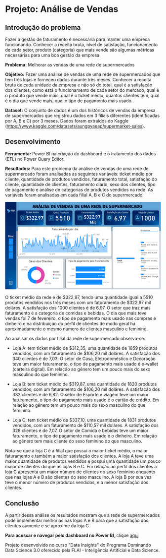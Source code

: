 # Projeto: Análise de Vendas 

## Introdução do problema
Fazer a gestão de faturamento é necessária para manter uma empresa funcionando. Conhecer a receita bruta, nível de satisfação, funcionamento de cada setor, produto (categoria) que mais vende são algumas métricas necessárias para uma boa gestão da empresa.

**Problema:** Melhorar as vendas de uma rede de supermercados

**Objetivo:** Fazer uma análise de vendas de uma rede de supermercados que tem três lojas e forneceu dados durante três meses. Conhecer a receita bruta de cada unidade da empresa e não só do total, qual é a satisfação dos clientes, como está o funcionamento de cada setor do mercado, qual é o produto que vende mais, qual é o ticket médio, quantos clientes tem, qual é o dia que vende mais, qual o tipo de pagamento mais usado.

**Dataset:** O conjunto de dados é um dos históricos de vendas da empresa de supermercados que registrou dados em 3 filiais diferentes (identificadas por A, B e C) por 3 meses. Dados foram extraídos do Kaggle (https://www.kaggle.com/datasets/aungpyaeap/supermarket-sales).

## Desenvolvimento

**Ferramenta:** Power BI na criação do dashboard e o tratamento dos dados (ETL) no Power Query Editor.

**Resultados:** Para este problema da análise de vendas de uma rede de supermercado foram analisadas as seguintes variáveis: ticket médio por cliente, quantidade de produtos vendidos, faturamento total, satisfação do cliente, quantidade de clientes, faturamento diário, sexo dos clientes, tipo de pagamento e análise de categorias de produtos vendidos na rede. As variáveis foram analisadas em cada filial A, B e C do supermercado.

![](dashboard.PNG)

O ticket médio da rede é de $322,97, tendo uma quantidade igual a 5510 produtos vendidos nos três meses com um faturamento de $322,97 mil doláres. A satisfação dos 1000 clientes é de 6,97. O setor que traz mais faturamento é a categoria de comidas e bebidas. O dia que mais teve vendas foi 7 de fevereiro, o tipo de pagamento mais usado nas compras é dinheiro e na distribuição do perfil de clientes de modo geral há aproximadamente o mesmo número de clientes masculino e feminino.

Ao analisar os dados por filial da rede de supermercado observa-se:

- Loja A: tem ticket médio de $312,35, uma quantidade de 1859 produtos vendidos, com um faturamento de $106,20 mil doláres. A satisfação dos 340 clientes é de 7,03. O setor de Casa, Eletrodoméstico e Decoração teve um maior faturamento, o tipo de pagamento mais usado é e-wallet (carteira digital). Em relação ao gênero tem um pouco mais do sexo masculino do que feminino.

- Loja B: tem ticket médio de $319,87, uma quantidade de 1820 produtos vendidos, com um faturamento de $106,20 mil doláres. A satisfação dos 332 clientes é de 6,82. O setor de Esporte e viagem teve um maior faturamento, o tipo de pagamento mais usado é o cartão de crédito. Em relação ao gênero tem um pouco mais do sexo masculino do que feminino.

- Loja C: tem ticket médio de $337,10, uma quantidade de 1831 produtos vendidos, com um faturamento de $110,57 mil doláres. A satisfação dos 328 clientes é de 7,07. O setor de Comida e bebidas teve um maior faturamento, o tipo de pagamento mais usado é o dinheiro. Em relação ao gênero tem mais cliente do sexo feminino do que masculino.

Nota-se que a loja C é a filial que possui o maior ticket médio, o maior faturamento e também a maior satisfação dos clientes. A loja A teve uma maior quantidade de produtos vendidos e possui uma quantidade um pouco maior de clientes do que as lojas B e C. Em relação ao perfil dos clientes a loja C apresenta um maior número de clientes do sexo feminino enquanto que nas lojas A e B são clientes do sexo masculino. A loja B por sua vez teve o menor número de produtos vendidos, e a menor satisfação dos clientes.

## Conclusão

A partir dessa análise os resultados mostram que a rede de supermercados pode implementar melhorias nas lojas A e B para que a satisfação dos clientes aumente e se aproxime da loja C.

**Para acessar e navegar pelo dashboard no Power BI**, clique [aqui](https://app.powerbi.com/view?r=eyJrIjoiZmVjMTI5MTItMTlkNi00NmZiLWIzMjItZjZmYmIwMGRhZWYzIiwidCI6IjY1OWNlMmI4LTA3MTQtNDE5OC04YzM4LWRjOWI2MGFhYmI1NyJ9&pageName=ReportSection )

Projeto desenvolvido no curso "Data Insights" do Programa Dominando Data Science 3.0 oferecido pela FLAI - Inteligência Artificial e Data Science. 

